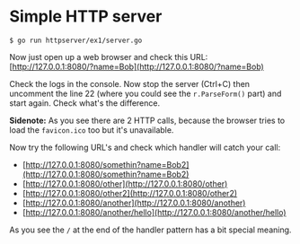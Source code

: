 # Simple HTTP server


```
$ go run httpserver/ex1/server.go 
```

Now just open up a web browser and check this URL: [http://127.0.0.1:8080/?name=Bob](http://127.0.0.1:8080/?name=Bob)

Check the logs in the console.
Now stop the server (Ctrl+C) then uncomment the line 22 (where you could see the `r.ParseForm()` part) and start again.
Check what's the difference.


**Sidenote:** As you see there are 2 HTTP calls, because the browser tries to load the `favicon.ico` too but it's unavailable.


Now try the following URL's and check which handler will catch your call:
- [http://127.0.0.1:8080/somethin?name=Bob2](http://127.0.0.1:8080/somethin?name=Bob2)
- [http://127.0.0.1:8080/other](http://127.0.0.1:8080/other)
- [http://127.0.0.1:8080/other2](http://127.0.0.1:8080/other2)
- [http://127.0.0.1:8080/another](http://127.0.0.1:8080/another)
- [http://127.0.0.1:8080/another/hello](http://127.0.0.1:8080/another/hello)

As you see the `/` at the end of the handler pattern has a bit special meaning.